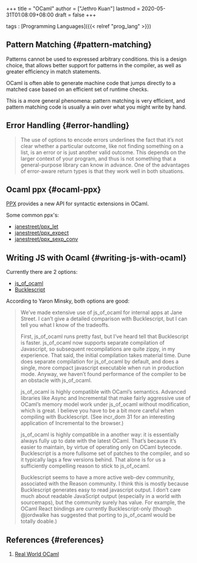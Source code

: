 +++
title = "OCaml"
author = ["Jethro Kuan"]
lastmod = 2020-05-31T01:08:09+08:00
draft = false
+++

tags
: [Programming Languages]({{< relref "prog_lang" >}})

## Pattern Matching {#pattern-matching}

Patterns cannot be used to expressed arbitrary conditions. this is a
design choice, that allows better support for patterns in the
compiler, as well as greater efficiency in match statements.

OCaml is often able to generate machine code that jumps directly to a
matched case based on an efficient set of runtime checks.

This is a more general phenomena: pattern matching is very efficient,
and pattern matching code is usually a win over what you might write
by hand.

## Error Handling {#error-handling}

> The use of options to encode errors underlines the fact that it’s not
> clear whether a particular outcome, like not finding something on a
> list, is an error or is just another valid outcome. This depends on
> the larger context of your program, and thus is not something that a
> general-purpose library can know in advance. One of the advantages of
> error-aware return types is that they work well in both situations.

## Ocaml ppx {#ocaml-ppx}

[PPX](http://ocamllabs.io/doc/ppx.html) provides a new API for syntactic extensions in OCaml.

Some common ppx's:

- [janestreet/ppx_let](https://github.com/janestreet/ppx%5Flet)
- [janestreet/ppx_expect](https://github.com/janestreet/ppx%5Fexpect)
- [janestreet/ppx_sexp_conv](https://github.com/janestreet/ppx%5Fsexp%5Fconv)

## Writing JS with Ocaml {#writing-js-with-ocaml}

Currently there are 2 options:

- [js_of_ocaml](https://github.com/ocsigen/js%5Fof%5Focaml)
- [Bucklescript](https://bucklescript.github.io/)

According to Yaron Minsky, both options are good:

> We’ve made extensive use of js_of_ocaml for internal apps at Jane Street. I can’t give a detailed comparison with Bucklescript, but I can tell you what I know of the tradeoffs.
>
> First, js_of_ocaml runs pretty fast, but I’ve heard tell that Bucklescript is faster. js_of_ocaml now supports separate compilation of Javascript, so subsequent recompilations are quite zippy, in my experience. That said, the initial compilation takes material time. Dune does separate compilation for js_of_ocaml by default, and does a single, more compact javascript executable when run in production mode. Anyway, we haven’t found performance of the compiler to be an obstacle with js_of_ocaml.
>
> js_of_ocaml is highly compatible with OCaml’s semantics. Advanced libraries like Async and Incremental that make fairly aggressive use of OCaml’s memory model work under js_of_ocaml without modification, which is great. I believe you have to be a bit more careful when compiling with Bucklescript. (See incr_dom 31 for an interesting application of Incremental to the browser.)
>
> js_of_ocaml is highly compatible in a another way: it is essentially always fully up to date with the latest OCaml. That’s because it’s easier to maintain, by virtue of operating only on OCaml bytecode. Bucklescript is a more fullsome set of patches to the compiler, and so it typically lags a few versions behind. That alone is for us a sufficiently compelling reason to stick to js_of_ocaml.
>
> Bucklescript seems to have a more active web-dev community, associated with the Reason community. I think this is mostly because Bucklescript generates easy to read javascript output. I don’t care much about readable JavaScript output (especially in a world with sourcemaps), but the community surely has value. For example, the OCaml React bindings are currently Bucklescript-only (though @jordwalke has suggested that porting to js_of_ocaml would be totally doable.)

## References {#references}

1.  [Real World OCaml](https://realworldocaml.org/)
